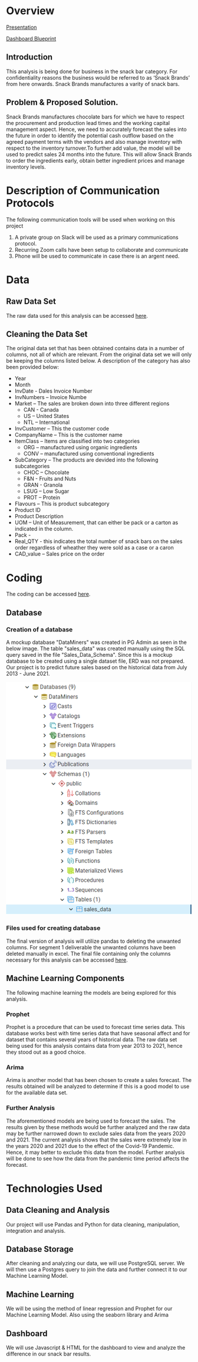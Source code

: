 # Overview

[Presentation](https://docs.google.com/presentation/d/1LgEP1iabjOZd_n9z482B2Ra9EhcuanqxWKVCodDJ5jM/edit#slide=id.gebf57a60df_0_0)

[Dashboard Blueprint](https://docs.google.com/presentation/d/1nNB0tEEfZtC7Wzha4ysZ-Lvb9UOqLQpGOTRMRIGp7wk/edit#slide=id.gecfb9a4986_0_85)

## Introduction
This analysis is being done for business in the snack bar category. For confidentiality reasons the business would be referred to as ‘Snack Brands’ from here onwards. Snack Brands manufactures a varity of snack bars. 

## Problem & Proposed Solution.
Snack Brands manufactures chocolate bars for which we have to respect the procurement and production lead times and the working capital management aspect. Hence, we need to accurately forecast the sales into the future in order to identify the potential cash outflow based on the agreed payment terms with the vendors and also manage inventory with respect to the inventory turnover.To further add value, the model will be used to predict sales 24 months into the future. This will allow Snack Brands to order the ingredients early, obtain better ingredient prices and manage inventory levels.

# Description of Communication Protocols

The following communication tools will be used when working on this project

1. A private group on Slack will be used as a primary communications protocol. 
2. Recurring Zoom calls have been setup to collaborate and communicate
3. Phone will be used to communicate in case there is an argent need.


# Data

## Raw Data Set

The raw data used for this analysis can be accessed [here](https://github.com/shayanafzal/DataMiners/blob/a17ea5362ba60a61753ce50b6ce491bb05168e33/Sales_Data_Raw.csv).

## Cleaning the Data Set
The original data set that has been obtained contains data in a number of columns, not all of which are relevant. From the original data set we will only be keeping the columns listed below. A description of the category has also been provided below:

* Year
* Month 
* InvDate - Dales Invoice Number
* InvNumbers – Invoice Numbe
* Market – The sales are broken down into three different regions	
	* CAN - Canada
	* US – United States
	* NTL – International
* InvCustomer – This the customer code
* CompanyName – This is the customer name
* ItemClass – Items are classified into two categories
	* ORG – manufactured using organic ingredients
	* CONV – manufactured using conventional ingredients
* SubCategory – The products are devided into the following subcategories
	* CHOC – Chocolate
	* F&N - Fruits and Nuts
	* GRAN - Granola 
	* LSUG – Low Sugar
	* PROT – Protein
* Flavours – This is product subcategory
* Product ID
* Product Description
* UOM – Unit of Measurement, that can either be pack or a carton as indicated in the column.
* Pack -
* Real_QTY - this indicates the total number of snack bars on the sales order regardless of wheather they were sold as a case or a caron
* CAD_value – Sales price on the order


# Coding 

The coding can be accessed [here](https://github.com/shayanafzal/DataMiners/blob/65c90f04cfc6d1c089585cc2a698855caca71611/Code.ipynb).

## Database

### Creation of a database

A mockup database "DataMiners" was created in PG Admin as seen in the below image. The table "sales_data" was created manually using the SQL query saved in the file "Sales_Data_Schema". Since this is a mockup database to be created using a single dataset file, ERD was not prepared. Our project is to predict future sales based on the historical data from July 2013 - June 2021.

![Image](https://github.com/shayanafzal/DataMiners/blob/main/Resources/Segment%201/DataMiners_DB.png)

### Files used for creating database

The final version of analysis will utilize pandas to deleting the unwanted columns. For segment 1 deliverable the unwanted columns have been deleted manually in excel. The final file containing only the columns necessary for this analysis can be accessed [here](https://github.com/shayanafzal/DataMiners/blob/bf6a8c03ea1d01bb2228b3789cd478d071deb9c4/Resources/Sales_Data_Raw.csv).

## Machine Learning Components

The following machine learning the models are being explored for this analysis. 

### Prophet

Prophet is a procedure that can be used to forecast time series data. This database works best with time series data that have seasonal affect and for dataset that contains several years of historical data. The raw data set being used for this analysis contains data from year 2013 to 2021, hence they stood out as a good choice. 

### Arima
Arima is another model that has been chosen to create a sales forecast. The results obtained will be analyzed to determine if this is a good model to use for the available data set. 

### Further Analysis
The aforementioned models are being used to forecast the sales. The results given by these methods would be further analyzed and the raw data may be further narrowed down to exclude sales data from the years 2020 and 2021. The current analysis shows that the sales were extremely low in the years 2020 and 2021 due to the effect of the Covid-19 Pandemic. Hence, it may better to exclude this data from the model. Further analysis will be done to see how the data from the pandemic time period affects the forecast.







# Technologies Used
## Data Cleaning and Analysis
Our project will use Pandas and Python for data cleaning, manipulation, integration and analysis. 

## Database Storage
After cleaning and analyzing our data, we will use PostgreSQL server. We will then use a Postgres query to join the data and further connect it to our Machine Learning Model.

## Machine Learning
We will be using the method of linear regression and Prophet for our Machine Learning Model. Also using the seaborn library and Arima

## Dashboard
We will use Javascript & HTML for the dashboard to view and analyze the difference in our snack bar results.







